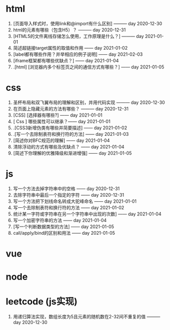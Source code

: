 # html

1.  [页面导入样式时，使用link和@import有什么区别] ——— day 2020-12-30
2.  html的元素有哪些（包含H5）？ ———  day 2020-12-31
3.   [HTML5的文件离线存储怎么使用，工作原理是什么？] ——— day 2021-01-01
4.  简述超链接target属性的取值和作用 —— day 2021-01-02
5.  [label都有哪些作用？并举相应的例子说明] —— day 2021-02-03
6.   [iframe框架都有哪些优缺点？] —— day 2021-01-04
7.  .[html] [浏览器内多个标签页之间的通信方式有哪些？] —— day 2021-01-05

# css

1. 圣杯布局和双飞翼布局的理解和区别，并用代码实现  ———  day 2020-12-30
2. 在页面上隐藏元素的方法有哪些？ ——— day 2020-12-31
3. [CSS] [选择器有哪些?] —— day 2021-01-01
4. [ Css ] 哪些属性可以继承？—— day 2021-01-01
5. .[CSS3新增伪类有哪些并简要描述] —— day 2021-01-02
6. .[写一个去除制表符和换行符的方法] —— day 2021-01-03
7. [简述你对BFC规范的理解] —— day 2021-01-04
8. 清除浮动的方式有哪些及优缺点？  —— day 2021-01-04
9. [简述下你理解的优雅降级和渐进增强] —— day 2021-01-05

# js

1. 写一个方法去掉字符串中的空格  —— day 2020-12-31
2. 去除字符串中最后一个指定的字符  —— day 2020-12-31
3. 写一个方法把下划线命名转成大驼峰命名 —— day 2021-01-01
4. 写一个去除制表符和换行符的方法 —— day 2021-01-02
5. 统计某一字符或字符串在另一个字符串中出现的次数]  —— day 2021-01-04
6. 写一个加密字符串的方法 —— day 2021-01-04
7.  [写一个判断数据类型的方法] —— day 2021-01-05
8. call/apply/bind的区别和用法  —— day 2021-01-05

# vue

# node

# leetcode (js实现)

1. 用递归算法实现，数组长度为5且元素的随机数在2-32间不重复的值  ———  day 2020-12-30